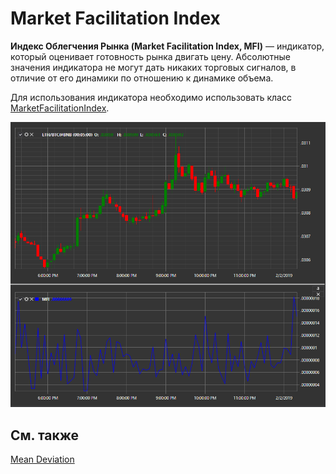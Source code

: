 # Market Facilitation Index

**Индекс Облегчения Рынка (Market Facilitation Index, MFI)** — индикатор, который оценивает готовность рынка двигать цену. Абсолютные значения индикатора не могут дать никаких торговых сигналов, в отличие от его динамики по отношению к динамике объема. 

Для использования индикатора необходимо использовать класс [MarketFacilitationIndex](xref:StockSharp.Algo.Indicators.MarketFacilitationIndex). 

![IndicatorMarketFacilitationIndex](../images/IndicatorMarketFacilitationIndex.png)

## См. также

[Mean Deviation](IndicatorMeanDeviation.md)
